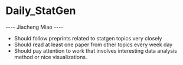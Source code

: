 # Daily_StatGen
---- Jiacheng Miao ----

* Should follow preprints related to statgen topics very closely
* Should read at least one paper from other topics every week day
* Should pay attention to work that involves interesting data analysis method or nice visualizations.
